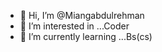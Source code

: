 - 👋 Hi, I’m @Miangabdulrehman
- 👀 I’m interested in ...Coder
- 🌱 I’m currently learning ...Bs(cs)

<!---
Miangabdulrehman/Miangabdulrehman is a ✨ special ✨ repository because its `README.md` (this file) appears on your GitHub profile.
You can click the Preview link to take a look at your changes.
--->
